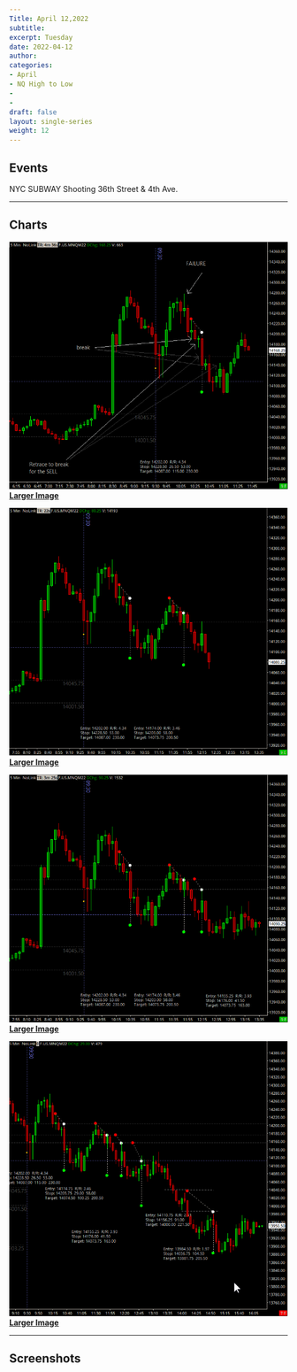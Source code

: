 ```yaml
---
Title: April 12,2022
subtitle: 
excerpt: Tuesday
date: 2022-04-12
author:
categories:
- April
- NQ High to Low
-
-
draft: false
layout: single-series
weight: 12
---
```



## Events

NYC SUBWAY Shooting 36th Street & 4th Ave. 

---



## Charts

![screen shot](20220412_000268.png)
**[Larger Image](20220412_000268.png)**

![screen shot](20220412_000269.png)
**[Larger Image](20220412_000269.png)**

![screen shot](20220412_000270.png)
**[Larger Image](20220412_000270.png)**

![screen shot](20220412_000271.png)
**[Larger Image](20220412_000271.png)**

---



## Screenshots



